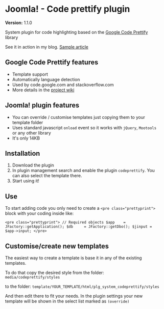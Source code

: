 # Joomla! - Code prettify plugin

**Version:** 1.1.0  

System plugin for code highlighting based on the [Google Code Prettify](http://google-code-prettify.googlecode.com) library  

See it in action in my blog. [Sample article](http://phproberto.com/en/blog/8-joomla-load-jform-post-data-with-jinput)  

## Google Code Prettify features

* Template support
* Automatically language detection 
* Used by code.google.com and stackoverflow.com
* More details in the [project wiki](http://code.google.com/p/google-code-prettify/wiki/GettingStarted)

## Joomla! plugin features

* You can override / customise templates just copying them to your template folder
* Uses standard javascript `onload` event so it works with `jQuery`, `Mootools` or any other library
* It's only 14KB 

## Installation 

1. Download the plugin 
2. In plugin management search and enable the plugin `codeprettify`. You can also select the template there.
3. Start using it!

## Use

To start adding code you only need to create a `<pre class="prettyprint">` block with your coding inside like:  

`<pre class="prettyprint">
    // Required objects
    $app    = JFactory::getApplication();
    $db     = JFactory::getDbo();
    $jinput = $app->input;
</pre>`

## Customise/create new templates

The easiest way to create a template is base it in any of the existing templates.  

To do that copy the desired style from the folder:  
`media/codeprettify/styles` 

to the folder:
`template/YOUR_TEMPLATE/html/plg_system_codeprettify/styles`  

And then edit there to fit your needs. In the plugin settings your new template will be shown in the select list marked as `(override)`  
